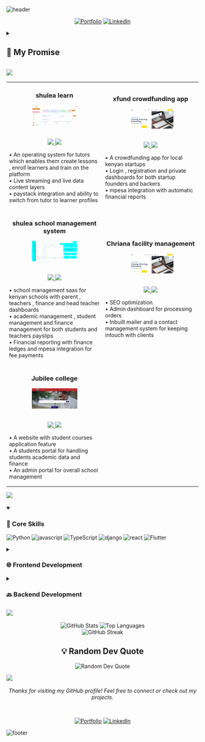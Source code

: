 ![header](https://capsule-render.vercel.app/api?type=waving&color=timeGradient&height=200&section=header&text=Hi%2C%20I%27m%20Harrison%20Muia%20👋&fontSize=50&animation=scaleIn&fontAlignY=35&desc=A%20passionate%20software%20developer%20exploring%20the%20digital%20frontier&descSize=20&descAlignY=55&descAlign=50)

<div align="center">

  [![Portfolio](https://img.shields.io/badge/Portfolio-000?style=for-the-badge&logo=vercel&logoColor=yellow)](https://chanmeng.live/)
  [![LinkedIn](https://img.shields.io/badge/LinkedIn-0A66C2?style=for-the-badge&logo=linkedin&logoColor=white)](https://www.linkedin.com/in/mwendwaharry/)

</div>

<details>
<summary><h2>🤞 My Promise</h2></summary>

```java
while (isAwake) {
    code();
    learn();
    create();
    repeat();
}
```
</details>

![](https://capsule-render.vercel.app/api?type=venom&height=150&text=🚀%20Featured%20Projects&fontSize=40&color=0:8871e5,100:b678c4&stroke=b678c4)

<!-- Featured Projects Section -->
<table>
<tr>
<td width="50%">
<h3 align="center">shulea learn</h3>
<div align="center">  
<a href="http://shulea-learn-frontend.vercel.app/" target="_blank">
<img src="Screenshot 2024-12-27 160952.png" width="50%" alt="shulea learn"/>
</a>
<br>
<br>
<p>
<a href="#" target="_blank">
<img src="https://img.shields.io/badge/View_on_GitHub-2ea44f?style=for-the-badge&logo=github"/>
</a>
<a href="http://shulea-learn-frontend.vercel.app/" target="_blank">
<img src="https://img.shields.io/badge/Live_Demo-brightgreen?style=for-the-badge&logo=vercel"/>
</a>
</p>
<p align="left">
• An operating system for tutors which enables them create lessons , enroll learners and train on the platform<br>
• Live streaming and live data content layers<br>
• paystack integration and ability to switch from tutor to learner profiles
</p>
</div>
</td>
<td width="50%">
<h3 align="center">xfund crowdfunding app</h3>
<div align="center">  
<a href="#" target="_blank">
<img src="Screenshot 2024-12-27 175317.png" width="50%" alt="xfund crowdfunding app"/>
</a>
<br>
<br>
<p>
<a href="https://github.com/muiam/fouth-year-project" target="_blank">
<img src="https://img.shields.io/badge/View_on_GitHub-2ea44f?style=for-the-badge&logo=github"/>
</a>
<a href="#" target="_blank">
<img src="https://img.shields.io/badge/Live_Demo-brightgreen?style=for-the-badge&logo=vercel"/>
</a>
</p>
<p align="left">
• A crowdfunding app for local kenyan startups<br>
• Login , registration and private dashboards for both startup founders and backers<br>
• mpesa integration with automatic financial reports
</p>
</div>
</td>
</tr>
<tr>
<td width="50%">
<h3 align="center">shulea school management system</h3>
<div align="center">  
<a href="#" target="_blank">
<img src="finance-home.png" width="50%" alt="shulea school management system"/>
</a>
<br>
<br>
<p>
<a href="#" target="_blank">
<img src="https://img.shields.io/badge/View_on_GitHub-2ea44f?style=for-the-badge&logo=github"/>
</a>
<a href="https://shulea.com/" target="_blank">
<img src="https://img.shields.io/badge/Live_Demo-brightgreen?style=for-the-badge&logo=vercel"/>
</a>
</p>
<p align="left">
• school management saas for kenyan schools with parent , teachers , finance and head teacher dashboards<br>
• academic management , student management and finance management for both students and teachers payslips<br>
• Financial reporting with  finance ledges and mpesa integration for fee payments
</p>
</div>
</td>
<td width="50%">
<h3 align="center">Chriana facility management</h3>
<div align="center">  
<a href="#" target="_blank">
<img src="Screenshot 2024-12-27 175317.png" width="50%" alt="Chriana facility management"/>
</a>
<br>
<br>
<p>
<a href="#" target="_blank">
<img src="https://img.shields.io/badge/View_on_GitHub-2ea44f?style=for-the-badge&logo=github"/>
</a>
<a href="https://www.chrianafacilitymanagement.co.ke/" target="_blank">
<img src="https://img.shields.io/badge/Live_Demo-brightgreen?style=for-the-badge&logo=vercel"/>
</a>
</p>
<p align="left">
• SEO optimization<br>
• Admin dashboard for processing orders<br>
• Inbuilt mailer and a contact management system for keeping intouch with clients
</p>
</div>
</td>
</tr>
<tr>
<td width="50%">
<h3 align="center">Jubilee college</h3>
<div align="center">  
<a href="https://jubileecollege.ac.ke/" target="_blank">
<img src="Screenshot 2024-12-27 181401.png" width="50%" alt="Jubilee college"/>
</a>
<br>
<br>
<p>
<a href="#" target="_blank">
<img src="https://img.shields.io/badge/View_on_GitHub-2ea44f?style=for-the-badge&logo=github"/>
</a>
<a href="https://jubileecollege.ac.ke/" target="_blank">
<img src="https://img.shields.io/badge/Live_Demo-brightgreen?style=for-the-badge&logo=vercel"/>
</a>
</p>
<p align="left">
• A website with student courses application feature<br>
• A students portal for handling students academic data and finance<br>
• An admin portal for overall school management
</p>
</div>
</td>

</tr>
</table>

![](https://capsule-render.vercel.app/api?type=venom&height=150&text=💻%20Tech%20Stack&fontSize=40&color=0:00FFFF,100:1E90FF&stroke=1E90FF)

<details open>
  <summary><h3>🎯 Core Skills</h3></summary>

  ![Python](https://img.shields.io/badge/-Python-blue?style=for-the-badge&logo=python&logoColor=white) ![javascript](https://img.shields.io/badge/-javascript-blue?style=for-the-badge&logo=javascript&logoColor=white) ![TypeScript](https://img.shields.io/badge/-TypeScript-blue?style=for-the-badge&logo=typescript&logoColor=white) ![django](https://img.shields.io/badge/-django-blue?style=for-the-badge&logo=django&logoColor=white) ![react](https://img.shields.io/badge/-react-blue?style=for-the-badge&logo=react&logoColor=white) ![Flutter](https://img.shields.io/badge/-Flutter-blue?style=for-the-badge&logo=flutter&logoColor=white)

</details>

<details>
  <summary><h3>🌐 Frontend Development</h3></summary>

  ![HTML5](https://img.shields.io/badge/-HTML5-blue?style=for-the-badge&logo=html5&logoColor=white) ![CSS3](https://img.shields.io/badge/-CSS3-blue?style=for-the-badge&logo=css3&logoColor=white) ![JavaScript](https://img.shields.io/badge/-JavaScript-blue?style=for-the-badge&logo=javascript&logoColor=white) ![ReactTS](https://img.shields.io/badge/-ReactTS-blue?style=for-the-badge&logo=reactts&logoColor=white) ![Flutter](https://img.shields.io/badge/-Flutter-blue?style=for-the-badge&logo=flutter&logoColor=white)

</details>

<details>
  <summary><h3>🔙 Backend Development</h3></summary>

  ![NextJs](https://img.shields.io/badge/-NextJs-blue?style=for-the-badge&logo=nextjs&logoColor=white) ![Drf](https://img.shields.io/badge/-Drf-blue?style=for-the-badge&logo=drf&logoColor=white) ![MySQL](https://img.shields.io/badge/-MySQL-blue?style=for-the-badge&logo=mysql&logoColor=white) ![MongoDB](https://img.shields.io/badge/-MongoDB-blue?style=for-the-badge&logo=mongodb&logoColor=white) ![sanity](https://img.shields.io/badge/-sanity-blue?style=for-the-badge&logo=sanity&logoColor=white) ![postgres](https://img.shields.io/badge/-postgres-blue?style=for-the-badge&logo=postgres&logoColor=white) ![mysql](https://img.shields.io/badge/-mysql-blue?style=for-the-badge&logo=mysql&logoColor=white) ![clerk](https://img.shields.io/badge/-clerk-blue?style=for-the-badge&logo=clerk&logoColor=white)

</details>

![](https://capsule-render.vercel.app/api?type=venom&height=150&text=📊%20GitHub%20Stats&fontSize=40&color=0:32CD32,100:006400&stroke=006400)

<div align="center">
  <img src="https://github-readme-stats.vercel.app/api?username=muiam&show_icons=true&theme=graywhite" alt="GitHub Stats" height="170"/>
  <img src="https://github-readme-stats.vercel.app/api/top-langs/?username=muiam&layout=compact&theme=graywhite" alt="Top Languages" height="170"/>
</div>

<div align="center">
  <img src="https://github-readme-streak-stats.herokuapp.com/?user=muiam&theme=graywhite" alt="GitHub Streak" height="170"/>
</div>

<h2 align="center">💡 Random Dev Quote</h2>

<div align="center">
  <img src="https://quotes-github-readme.vercel.app/api?type=horizontal&theme=light" alt="Random Dev Quote"/>
</div>

![](https://capsule-render.vercel.app/api?type=transparent&height=100&text=👩‍💻%20Harrison%20Muia&fontSize=50&fontColor=9370DB&desc=A%20passionate%20software%20developer%20exploring%20the%20digital%20frontier&descSize=20&descAlignY=75&descAlign=60)

<div align="center">
  <p><i>Thanks for visiting my GitHub profile! Feel free to connect or check out my projects.</i></p>
  <br>
</div>

<div align="center">

  [![Portfolio](https://img.shields.io/badge/Portfolio-000?style=for-the-badge&logo=vercel&logoColor=yellow)](https://chanmeng.live/)
  [![LinkedIn](https://img.shields.io/badge/LinkedIn-0A66C2?style=for-the-badge&logo=linkedin&logoColor=white)](https://www.linkedin.com/in/mwendwaharry/)

</div>

![footer](https://capsule-render.vercel.app/api?type=waving&color=timeGradient&height=100&section=footer)
